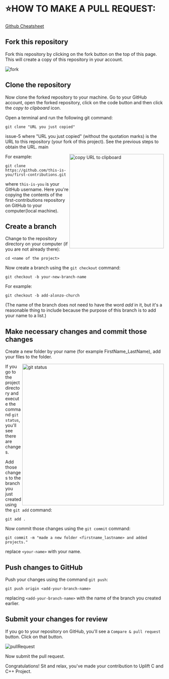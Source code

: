 # ⭐HOW TO MAKE A PULL REQUEST:

[Github Cheatsheet](https://education.github.com/git-cheat-sheet-education.pdf)

## Fork this repository

Fork this repository by clicking on the fork button on the top of this page.
This will create a copy of this repository in your account.

![fork](https://user-images.githubusercontent.com/72801405/112112697-d99d5e80-8bdb-11eb-9521-291f2f104258.PNG)

## Clone the repository

Now clone the forked repository to your machine. Go to your GitHub account, open the forked repository, click on the code button and then click the _copy to clipboard_ icon.

Open a terminal and run the following git command:

```
git clone "URL you just copied"
```

issue-5
where "URL you just copied" (without the quotation marks) is the URL to this repository (your fork of this project). See the previous steps to obtain the URL.
main

<img align="right" width="300" src="https://firstcontributions.github.io/assets/Readme/copy-to-clipboard.png" alt="copy URL to clipboard" />

For example:

```
git clone https://github.com/this-is-you/first-contributions.git
```

where `this-is-you` is your GitHub username. Here you're copying the contents of the first-contributions repository on GitHub to your computer(local machine).

## Create a branch

Change to the repository directory on your computer (if you are not already there):

```
cd <name of the project>
```

Now create a branch using the `git checkout` command:

```
git checkout -b your-new-branch-name
```

For example:

```
git checkout -b add-alonzo-church
```

(The name of the branch does not need to have the word _add_ in it, but it's a reasonable thing to include because the purpose of this branch is to add your name to a list.)

## Make necessary changes and commit those changes

Create a new folder by your name (for example FirstName_LastName), add your files to the folder.

<img align="right" width="450" src="https://firstcontributions.github.io/assets/Readme/git-status.png" alt="git status" />

If you go to the project directory and execute the command `git status`, you'll see there are changes.

Add those changes to the branch you just created using the `git add` command:

```
git add .
```

Now commit those changes using the `git commit` command:

```
git commit -m "made a new folder <firstname_lastname> and added projects."
```

replace `<your-name>` with your name.

## Push changes to GitHub

Push your changes using the command `git push`:

```
git push origin <add-your-branch-name>
```

replacing `<add-your-branch-name>` with the name of the branch you created earlier.

## Submit your changes for review

If you go to your repository on GitHub, you'll see a `Compare & pull request` button. Click on that button.

![pullRequest](https://user-images.githubusercontent.com/72801405/112118221-25530680-8be2-11eb-8ed1-3a8d217371da.PNG)

Now submit the pull request.


Congratulations! Sit and relax, you've made your contribution to Uplift C and C++ Project.
